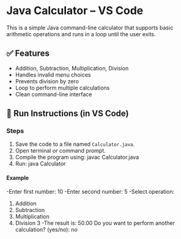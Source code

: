 # Java Calculator – VS Code

This is a simple Java command-line calculator that supports basic arithmetic operations and runs in a loop until the user exits.

## ✅ Features

- Addition, Subtraction, Multiplication, Division
- Handles invalid menu choices
- Prevents division by zero
- Loop to perform multiple calculations
- Clean command-line interface

## 🚀 Run Instructions (in VS Code)

### Steps

1. Save the code to a file named `Calculator.java`.
2. Open terminal or command prompt.
3. Compile the program using:
   javac Calculator.java
4. Run:
   java Calculator

#### Example

-Enter first number: 10
-Enter second number: 5
-Select operation:
1. Addition
2. Subtraction
3. Multiplication
4. Division
3
-The result is: 50.00
Do you want to perform another calculation? (yes/no): no

